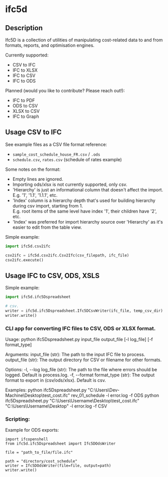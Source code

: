 # ifc5d

## Description

Ifc5D is a collection of utilities of manipulating cost-related data to and from
formats, reports, and optimisation engines.

Currently supported:

 - CSV to IFC
 - IFC to XLSX
 - IFC to CSV
 - IFC to ODS


Planned (would you like to contribute? Please reach out!):


 - IFC to PDF
 - ODS to CSV
 - XLSX to CSV
 - IFC to Graph

## Usage CSV to IFC

See example files as a CSV file format reference:
- `sample_cost_schedule_house_FR.csv` / `.ods`
- `schedule.csv`, `rates.csv` (schedule of rates example)

Some notes on the format:
- Empty lines are ignored.
- Importing ods/xlsx is not currently supported, only csv.
- 'Hierarchy' is just an informational column that doesn't affect the import.  
E.g. '1', '1.1', '1.1.1', etc.
- 'Index' column is a hierarchy depth that's used for building hierarchy during csv import, starting from 1.  
E.g. root items of the same level have index '1', their children have '2', etc.
- 'Index' was preferred for import hierarchy source over 'Hierarchy' as it's easier to edit from the table view.


Simple example:
```python
import ifc5d.csv2ifc

csv2ifc = ifc5d.csv2ifc.Csv2Ifc(csv_filepath, ifc_file)
csv2ifc.execute()
```


## Usage IFC to CSV, ODS, XSLS

Simple example:
```python
import ifc5d.ifc5Dspreadsheet

# csv.
writer = ifc5d.ifc5Dspreadsheet.Ifc5DCsvWriter(ifc_file, temp_csv_dir)
writer.write()
```

### CLI app for converting IFC files to CSV, ODS or XLSX format.

Usage:
    python ifc5Dspreadsheet.py input_file output_file [-l log_file] [-f format_type]

Arguments:
    input_file (str): The path to the input IFC file to process.
    output_file (str): The output directory for CSV or filename for other formats.

Options:
    -l, --log log_file (str): The path to the file where errors should be logged. Default is process.log.
    -f, --format format_type (str): The output format to export in (csv/ods/xlsx). Default is csv.

Examples:
    python ifc5Dspreadsheet.py "C:\Users\Dev-Machine\Desktop\test_cost.ifc" rev_01_schedule -l error.log -f ODS
    python ifc5Dspreadsheet.py "C:\Users\Username\Desktop\test_cost.ifc" "C:\Users\Username\Desktop" -l error.log -f CSV

### Scripting:

Example for ODS exports:

```
import ifcopenshell
from ifc5d.ifc5Dspreadsheet import Ifc5DOdsWriter

file = "path_to_file/file.ifc"

path = "directory/cost_schedule"
writer = Ifc5DOdsWriter(file=file, output=path)
writer.write()

```
